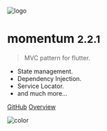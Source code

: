![logo](https://i.imgur.com/atDeptO.png)

# momentum <small>2.2.1</small>

> MVC pattern for flutter.

- State management.
- Dependency Injection.
- Service Locator.
- and much more...

[GitHub](https://github.com/xamantra/momentum)
[Overview](/?id=main)

![color](#ffffff)